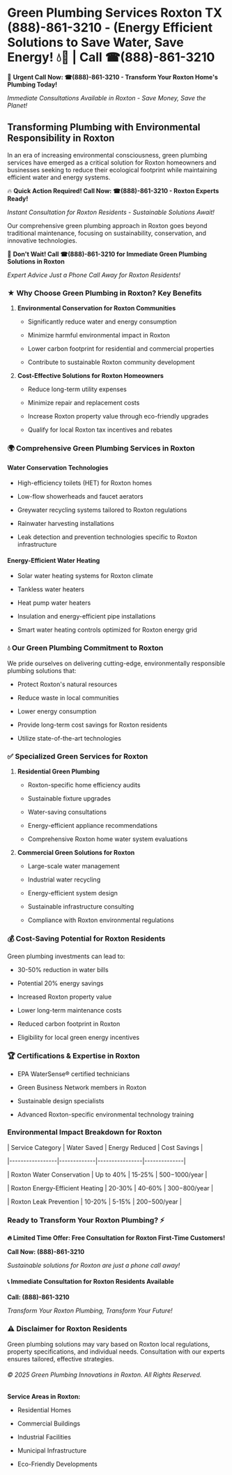 # Green Plumbing Services Roxton TX (888)-861-3210 - (Energy Efficient Solutions to Save Water, Save Energy! 💧🌿 | Call ☎(888)-861-3210

🚨 **Urgent Call Now: ☎(888)-861-3210 - Transform Your Roxton Home's Plumbing Today!**
*Immediate Consultations Available in Roxton - Save Money, Save the Planet!*

## Transforming Plumbing with Environmental Responsibility in Roxton

In an era of increasing environmental consciousness, green plumbing services have emerged as a critical solution for Roxton homeowners and businesses seeking to reduce their ecological footprint while maintaining efficient water and energy systems. 

🔥 **Quick Action Required! Call Now: ☎(888)-861-3210 - Roxton Experts Ready!**
*Instant Consultation for Roxton Residents - Sustainable Solutions Await!*

Our comprehensive green plumbing approach in Roxton goes beyond traditional maintenance, focusing on sustainability, conservation, and innovative technologies.

🚨 **Don't Wait! Call ☎(888)-861-3210 for Immediate Green Plumbing Solutions in Roxton**
*Expert Advice Just a Phone Call Away for Roxton Residents!*

### ★ Why Choose Green Plumbing in Roxton? Key Benefits

1. **Environmental Conservation for Roxton Communities** 
   - Significantly reduce water and energy consumption
   - Minimize harmful environmental impact in Roxton
   - Lower carbon footprint for residential and commercial properties
   - Contribute to sustainable Roxton community development

2. **Cost-Effective Solutions for Roxton Homeowners** 
   - Reduce long-term utility expenses
   - Minimize repair and replacement costs
   - Increase Roxton property value through eco-friendly upgrades
   - Qualify for local Roxton tax incentives and rebates

### 🌍 Comprehensive Green Plumbing Services in Roxton

#### Water Conservation Technologies
- High-efficiency toilets (HET) for Roxton homes
- Low-flow showerheads and faucet aerators
- Greywater recycling systems tailored to Roxton regulations
- Rainwater harvesting installations
- Leak detection and prevention technologies specific to Roxton infrastructure

#### Energy-Efficient Water Heating
- Solar water heating systems for Roxton climate
- Tankless water heaters
- Heat pump water heaters
- Insulation and energy-efficient pipe installations
- Smart water heating controls optimized for Roxton energy grid

### 💧 Our Green Plumbing Commitment to Roxton

We pride ourselves on delivering cutting-edge, environmentally responsible plumbing solutions that:
- Protect Roxton's natural resources
- Reduce waste in local communities
- Lower energy consumption
- Provide long-term cost savings for Roxton residents
- Utilize state-of-the-art technologies

### ✅ Specialized Green Services for Roxton

1. **Residential Green Plumbing**
   - Roxton-specific home efficiency audits
   - Sustainable fixture upgrades
   - Water-saving consultations
   - Energy-efficient appliance recommendations
   - Comprehensive Roxton home water system evaluations

2. **Commercial Green Solutions for Roxton**
   - Large-scale water management
   - Industrial water recycling
   - Energy-efficient system design
   - Sustainable infrastructure consulting
   - Compliance with Roxton environmental regulations

### 💰 Cost-Saving Potential for Roxton Residents

Green plumbing investments can lead to:
- 30-50% reduction in water bills
- Potential 20% energy savings
- Increased Roxton property value
- Lower long-term maintenance costs
- Reduced carbon footprint in Roxton
- Eligibility for local green energy incentives

### 🏆 Certifications & Expertise in Roxton

- EPA WaterSense® certified technicians
- Green Business Network members in Roxton
- Sustainable design specialists
- Advanced Roxton-specific environmental technology training

### Environmental Impact Breakdown for Roxton

| Service Category | Water Saved | Energy Reduced | Cost Savings |
|-----------------|-------------|----------------|--------------|
| Roxton Water Conservation | Up to 40% | 15-25% | $500-$1000/year |
| Roxton Energy-Efficient Heating | 20-30% | 40-60% | $300-$800/year |
| Roxton Leak Prevention | 10-20% | 5-15% | $200-$500/year |

### Ready to Transform Your Roxton Plumbing? ⚡

**🔥 Limited Time Offer: Free Consultation for Roxton First-Time Customers!**

**Call Now: (888)-861-3210**
*Sustainable solutions for Roxton are just a phone call away!*

#### 📞 Immediate Consultation for Roxton Residents Available

**Call: (888)-861-3210**
*Transform Your Roxton Plumbing, Transform Your Future!*

### ⚠️ Disclaimer for Roxton Residents

Green plumbing solutions may vary based on Roxton local regulations, property specifications, and individual needs. Consultation with our experts ensures tailored, effective strategies.

###### © 2025 Green Plumbing Innovations in Roxton. All Rights Reserved.

**Service Areas in Roxton:** 
- Residential Homes
- Commercial Buildings
- Industrial Facilities
- Municipal Infrastructure
- Eco-Friendly Developments